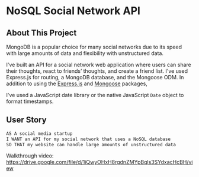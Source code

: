 # NoSQL Social Network API

## About This Project

MongoDB is a popular choice for many social networks due to its speed with large amounts of data and flexibility with unstructured data.

I've built an API for a social network web application where users can share their thoughts, react to friends’ thoughts, and create a friend list. I've used Express.js for routing, a MongoDB database, and the Mongoose ODM. In addition to using the [Express.js](https://www.npmjs.com/package/express) and [Mongoose](https://www.npmjs.com/package/mongoose) packages, 

I've used a JavaScript date library or the native JavaScript `Date` object to format timestamps.



## User Story

```md
AS A social media startup
I WANT an API for my social network that uses a NoSQL database
SO THAT my website can handle large amounts of unstructured data
```



Walkthrough video: https://drive.google.com/file/d/1iQwyOHxH8rgdnZMYpBqls3SYdxacHcBH/view




